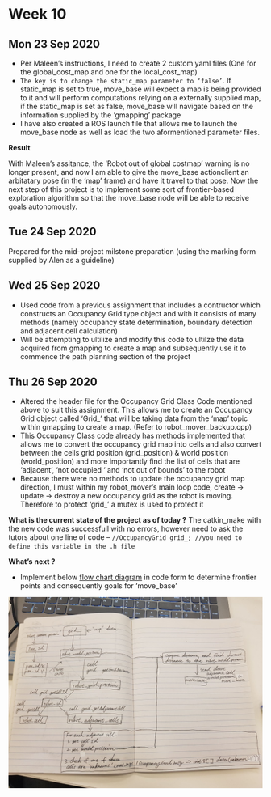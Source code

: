 # Week 10

## Mon 23 Sep 2020

* Per Maleen’s instructions, I need to create 2 custom yaml files (One for the global_cost_map and one for the local_cost_map) 
* `The key is to change the static_map parameter to ‘false’`. If static_map is set to true, move_base will expect a map is being provided to it and will perform computations relying on a externally supplied map, if the static_map is set as false, move_base will navigate based on the information supplied by the ‘gmapping’ package
* I have also created a ROS launch file that allows me to launch the move_base node as well as load the two aformentioned parameter files. 

**Result**

With Maleen’s assitance, the ‘Robot out of global costmap’ warning is no longer present, and now I am able to give the move_base actionclient an arbitatary pose (in the ‘map’ frame) and have it travel to that pose. Now the next step of this project is to implement some sort of frontier-based exploration algorithm so that the move_base node will be able to receive goals autonomously. 

## Tue 24 Sep 2020

Prepared for the mid-project milstone preparation (using the marking form supplied by Alen as a guideline) 

## Wed 25 Sep 2020

* Used code from a previous assignment that includes a contructor which constructs an Occupancy Grid type object and with it consists of many methods (namely occupancy state determination, boundary detection and adjacent cell calculation) 
* Will be attempting to ultilize and modify this code to ultilze the data acquired from gmapping to create a map and subsequently use it to commence the path planning section of the project 

## Thu 26 Sep 2020

* Altered the header file for the Occupancy Grid Class Code mentioned above to suit this assignment. This allows me to create an Occupancy Grid object called ‘Grid_’ that will be taking data from the ‘map’ topic within gmapping to create a map. (Refer to robot_mover_backup.cpp) 
* This Occupancy Class code already has methods implemented that allows me to convert the occupancy grid map into cells and also convert between the cells grid position (grid_position) & world position (world_position) and more importantly find the list of cells that are ‘adjacent’,  ‘not occupied ‘ and ‘not out of bounds’ to the robot 
* Because there were no methods to update the occupancy grid map direction, I must within my robot_mover’s main loop code, create -> update -> destroy a new occupancy grid as the robot is moving. Therefore to protect ‘grid_’ a mutex is used to protect it 

**What is the current state of the project as of today ?** 
The catkin_make with the new code was successfull with no errors, however need to ask the tutors about one line of code –  `//OccupancyGrid grid_; //you need to define this variable in the .h file`

**What’s next ?**
* Implement below [flow chart diagram](./images/wk10_schematic.png) in code form to determine frontier points and consequently goals for ‘move_base’

<img src="./images/wk10_schematic.png" alt="project flow chart diagram" width="800px"/>























